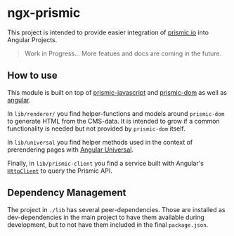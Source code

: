 # ngx-prismic

This project is intended to provide easier integration of
[prismic.io](https://prismic.io) into Angular Projects.

> Work in Progress... More featues and docs are coming in the future.

## How to use

This module is built on top of [prismic-javascript](https://github.com/prismicio/prismic-javascript)
and [prismic-dom](https://github.com/prismicio/prismic-dom) as well as [angular](https://github.com/angular/angular).

In `lib/renderer/` you find helper-functions and models around `prismic-dom` to generate HTML from
the CMS-data. It is intended to grow if a common functionality is needed but not provided by `prismic-dom` itself.

In `lib/universal` you find helper methods used in the context of prerendering pages with
[Angular Universal](https://github.com/angular/universal).

Finally, in `lib/prismic-client` you find a service built with Angular's [`HttpClient`](https://angular.io/guide/http)
to query the Prismic API.

## Dependency Management

The project in `./lib` has several peer-dependencies. Those are installed
as dev-dependencies in the main project to have them available during
development, but to not have them included in the final `package.json`.
